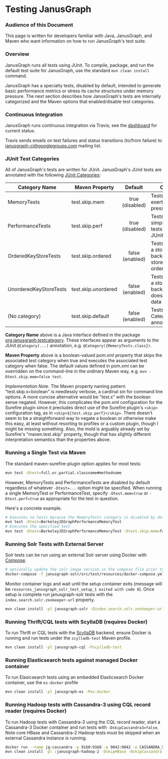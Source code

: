 Testing JanusGraph
==================

### Audience of this Document

This page is written for developers familiar with Java, JanusGraph, and Maven who want information on how to run JanusGraph's test suite.

### Overview

JanusGraph runs all tests using JUnit.  To compile, package, and run the default test suite for JanusGraph, use the standard `mvn clean install` command.

JanusGraph has a specialty tests, disabled by default, intended to generate basic performance metrics or stress its cache structures under memory pressure.  The next section describes how JanusGraph's tests are internally categorized and the Maven options that enabled/disable test categories.

### Continuous Integration

JanusGraph runs continuous integration via Travis; see the [dashboard](https://travis-ci.org/JanusGraph/janusgraph) for current status.

Travis sends emails on test failures and status transitions (to/from failure) to
[janusgraph-ci@googlegroups.com](https://groups.google.com/forum/#!forum/janusgraph-ci) mailing list.

### JUnit Test Categories

All of JanusGraph's tests are written for JUnit.  JanusGraph's JUnit tests are annotated with the following [JUnit Categories](https://github.com/junit-team/junit/wiki/Categories):


| Category Name | Maven Property | Default | Comment |
| ------------- | ------------------- |:------------:| ------- |
| MemoryTests | test.skip.mem | true (disabled) | Tests intended to exert memory pressure |
| PerformanceTests | test.skip.perf | true (disabled) | Tests written as simple speed tests using JUnitBenchmarks|
| OrderedKeyStoreTests | test.skip.ordered | false (enabled) | Tests written for a storage backend that stores data in key order |
| UnorderedKeyStoreTests | test.skip.unordered | false (enabled) | Tests written for a storage backend that doesn't store data in key order |
| (No&nbsp;category) | test.skip.default | false (enabled) | Tests without any Category annotations |

**Category Name** above is a Java interface defined in the package [org.janusgraph.testcategory](janusgraph-test/src/main/org/janusgraph/testcategory).  These interfaces appear as arguments to the JUnit `@Category(...)` annotation, e.g. `@Category({MemoryTests.class})`.

**Maven Property** above is a boolean-valued pom.xml property that skips the associated test category when true and executes the associated test category when false.  The default values defined in pom.xml can be overridden on the command-line in the ordinary Maven way, e.g. `mvn -Dtest.skip.mem=false test`.

*Implementation Note.*  The Maven property naming pattern "test.skip.x=boolean" is needlessly verbose, a cardinal sin for command line options.  A more concise alternative would be "test.x" with the boolean sense negated.  However, this complicates the pom.xml configuration for the Surefire plugin since it precludes direct use of the Surefire plugin's `<skip>` configuration tag, as in `<skip>${test.skip.perf}</skip>`.  There doesn't seem to be a straightforward way to negate a boolean or otherwise make this easy, at least without resorting to profiles or a custom plugin, though I might be missing something.  Also, the mold is arguably already set by Surefire's "maven.test.skip" property, though that has slightly different interpretation semantics than the properties above.

### Running a Single Test via Maven

The standard maven-surefire-plugin option applies for most tests:

```bash
mvn test -Dtest=full.or.partial.classname#methodname
```

However, MemoryTests and PerformanceTests are disabled by default regardless of whatever `-Dtest=...` option might be specified.  When running a single MemoryTest or PerformanceTest, specify `-Dtest.mem=true` or `-Dtest.perf=true` as appropriate for the test in question.

Here's a concrete example.

```bash
# Executes no tests because the MemoryTests category is disabled by default
mvn test -Dtest=BerkeleyJEGraphPerformanceMemoryTest
# Executes the specified test
mvn test -Dtest=BerkeleyJEGraphPerformanceMemoryTest -Dtest.skip.mem=false
```

### Running Solr Tests with External Server

Solr tests can be run using an external Solr server using Docker with [Compose](https://docs.docker.com/compose/).

```bash
# optionally update the solr image version in the compose file prior to starting
docker-compose -f janusgraph-solr/src/test/resources/docker-compose.yml up
```

Monitor container logs and wait until the setup container exits (message will be `resources_janusgraph_solr_test_setup_1 exited with code 0`). Once setup is complete run janusgraph-solr tests with the `index.search.solr.zookeeper-url` property.

```bash
mvn clean install -pl janusgraph-solr -Dindex.search.solr.zookeeper-url=localhost:2181
```

### Running Thrift/CQL tests with ScyllaDB (requires Docker)

To run Thrift or CQL tests with the [ScyllaDB](http://www.scylladb.com/) backend, ensure Docker is running and run tests under the `scylladb-test` Maven profile.

```bash
mvn clean install -pl janusgraph-cql -Pscylladb-test
```

### Running Elasticsearch tests against managed Docker container

To run Elasicsearch tests using an embedded Elasticsearch Docker container, use the `es-docker` profile

```bash
mvn clean install -pl janusgraph-es -Pes-docker
```

### Running Hadoop tests with Cassandra-3 using CQL record reader (requires Docker)

To run Hadoop tests with Cassandra-3 using the CQL record reader, start a Cassandra-3 Docker container and run tests with `-DskipCassandra3=false`. Note core HBase and Cassandra-2 Hadoop tests must be skipped when an external Cassandra instance is running.

```bash
docker run --name jg-cassandra -p 9160:9160 -p 9042:9042 -e CASSANDRA_START_RPC=true -d cassandra:3.10
mvn clean install -pl :janusgraph-hadoop-2 -DskipHBase -DskipCassandra -DskipCassandra3=false
```
